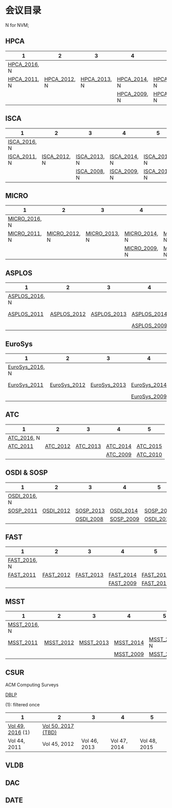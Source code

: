 # 会议目录

N for NVM;

## HPCA

| 1                                 | 2                                 | 3                                 | 4                                 | 5                                 |
| --------------------------------- | --------------------------------- | --------------------------------- | --------------------------------- | --------------------------------- |
| [HPCA_2016](HPCA/HPCA_2016.md), N |                                   |                                   |                                   |                                   |
| [HPCA_2011](HPCA/HPCA_2011.md), N | [HPCA_2012](HPCA/HPCA_2012.md), N | [HPCA_2013](HPCA/HPCA_2013.md), N | [HPCA_2014](HPCA/HPCA_2014.md), N | [HPCA_2015](HPCA/HPCA_2015.md), N |
|                                   |                                   |                                   | [HPCA_2009](HPCA/HPCA_2009.md), N | [HPCA_2010](HPCA/HPCA_2010.md), N |

## ISCA

| 1                                 | 2                                 | 3                                 | 4                                 | 5                                 |
| --------------------------------- | --------------------------------- | --------------------------------- | --------------------------------- | --------------------------------- |
| [ISCA_2016](ISCA/ISCA_2016.md), N |                                   |                                   |                                   |                                   |
| [ISCA_2011](ISCA/ISCA_2011.md), N | [ISCA_2012](ISCA/ISCA_2012.md), N | [ISCA_2013](ISCA/ISCA_2013.md), N | [ISCA_2014](ISCA/ISCA_2014.md), N | [ISCA_2015](ISCA/ISCA_2015.md), N |
|                                   |                                   | [ISCA_2008](ISCA/ISCA_2008.md), N | [ISCA_2009](ISCA/ISCA_2009.md), N | [ISCA_2010](ISCA/ISCA_2010.md), N |

## MICRO

| 1                                    | 2                                    | 3                                    | 4                                    | 5                                    |
| ------------------------------------ | ------------------------------------ | ------------------------------------ | ------------------------------------ | ------------------------------------ |
| [MICRO_2016](MICRO/MICRO_2016.md), N |                                      |                                      |                                      |                                      |
| [MICRO_2011](MICRO/MICRO_2011.md), N | [MICRO_2012](MICRO/MICRO_2012.md), N | [MICRO_2013](MICRO/MICRO_2013.md), N | [MICRO_2014](MICRO/MICRO_2014.md), N | [MICRO_2015](MICRO/MICRO_2015.md), N |
|                                      |                                      |                                      | [MICRO_2009](MICRO/MICRO_2009.md), N | [MICRO_2010](MICRO/MICRO_2010.md), N |

## ASPLOS

| 1                                       | 2                                    | 3                                    | 4                                    | 5                                       |
| --------------------------------------- | ------------------------------------ | ------------------------------------ | ------------------------------------ | --------------------------------------- |
| [ASPLOS_2016](ASPLOS/ASPLOS_2016.md), N |                                      |                                      |                                      |                                         |
| [ASPLOS_2011](ASPLOS/ASPLOS_2011.md)    | [ASPLOS_2012](ASPLOS/ASPLOS_2012.md) | [ASPLOS_2013](ASPLOS/ASPLOS_2013.md) | [ASPLOS_2014](ASPLOS/ASPLOS_2014.md) | [ASPLOS_2015](ASPLOS/ASPLOS_2015.md), N |
|                                         |                                      |                                      | [ASPLOS_2009](ASPLOS/ASPLOS_2009.md) | [ASPLOS_2010](ASPLOS/ASPLOS_2010.md)    |

## EuroSys

| 1                                        | 2                                       | 3                                       | 4                                       | 5                                        |
| ---------------------------------------- | --------------------------------------- | --------------------------------------- | --------------------------------------- | ---------------------------------------- |
| [EuroSys_2016](EuroSys/EuroSys_2016.md), N |                                         |                                         |                                         |                                          |
| [EuroSys_2011](EuroSys/EuroSys_2011.md)  | [EuroSys_2012](EuroSys/EuroSys_2012.md) | [EuroSys_2013](EuroSys/EuroSys_2013.md) | [EuroSys_2014](EuroSys/EuroSys_2014.md) | [EuroSys_2015](EuroSys/EuroSys_2015.md), N |
|                                          |                                         |                                         | [EuroSys_2009](EuroSys/EuroSys_2009.md) | [EuroSys_2010](EuroSys/EuroSys_2010.md)  |

## ATC

| 1                              | 2                           | 3                           | 4                           | 5                           |
| ------------------------------ | --------------------------- | --------------------------- | --------------------------- | --------------------------- |
| [ATC_2016](ATC/ATC_2016.md), N |                             |                             |                             |                             |
| [ATC_2011](ATC/ATC_2011.md)    | [ATC_2012](ATC/ATC_2012.md) | [ATC_2013](ATC/ATC_2013.md) | [ATC_2014](ATC/ATC_2014.md) | [ATC_2015](ATC/ATC_2015.md) |
|                                |                             |                             | [ATC_2009](ATC/ATC_2009.md) | [ATC_2010](ATC/ATC_2010.md) |

## OSDI & SOSP

| 1                                      | 2                                   | 3                                   | 4                                   | 5                                   |
| -------------------------------------- | ----------------------------------- | ----------------------------------- | ----------------------------------- | ----------------------------------- |
| [OSDI_2016](OSDI_SOSP/OSDI_2016.md), N |                                     |                                     |                                     |                                     |
| [SOSP_2011](OSDI_SOSP/SOSP_2011.md)    | [OSDI_2012](OSDI_SOSP/OSDI_2012.md) | [SOSP_2013](OSDI_SOSP/SOSP_2013.md) | [OSDI_2014](OSDI_SOSP/OSDI_2014.md) | [SOSP_2015](OSDI_SOSP/SOSP_2015.md) |
|                                        |                                     | [OSDI_2008](OSDI_SOSP/OSDI_2008.md) | [SOSP_2009](OSDI_SOSP/SOSP_2009.md) | [OSDI_2010](OSDI_SOSP/OSDI_2010.md) |

## FAST

| 1                                 | 2                              | 3                              | 4                              | 5                              |
| --------------------------------- | ------------------------------ | ------------------------------ | ------------------------------ | ------------------------------ |
| [FAST_2016](FAST/FAST_2016.md), N |                                |                                |                                |                                |
| [FAST_2011](FAST/FAST_2011.md)    | [FAST_2012](FAST/FAST_2012.md) | [FAST_2013](FAST/FAST_2013.md) | [FAST_2014](FAST/FAST_2014.md) | [FAST_2015](FAST/FAST_2015.md) |
|                                   |                                |                                | [FAST_2009](FAST/FAST_2009.md) | [FAST_2010](FAST/FAST_2010.md) |

## MSST

| 1                                 | 2                              | 3                              | 4                              | 5                                 |
| --------------------------------- | ------------------------------ | ------------------------------ | ------------------------------ | --------------------------------- |
| [MSST_2016](MSST/MSST_2016.md), N |                                |                                |                                |                                   |
| [MSST_2011](MSST/MSST_2011.md)    | [MSST_2012](MSST/MSST_2012.md) | [MSST_2013](MSST/MSST_2013.md) | [MSST_2014](MSST/MSST_2014.md) | [MSST_2015](MSST/MSST_2015.md), N |
|                                   |                                |                                | [MSST_2009](MSST/MSST_2009.md) | [MSST_2010](MSST/MSST_2010.md)    |

## CSUR

ACM Computing Surveys

[DBLP](http://dblp.uni-trier.de/db/journals/csur/index.html)

(1): filtered once

| 1                                     | 2                                       | 3            | 4            | 5            |
| ------------------------------------- | --------------------------------------- | ------------ | ------------ | ------------ |
| [Vol 49, 2016](CSUR/CSUR_2016.md) (1) | [Vol 50, 2017 (TBD)](CSUR/CSUR_2017.md) |              |              |              |
| Vol 44, 2011                          | Vol 45, 2012                            | Vol 46, 2013 | Vol 47, 2014 | Vol 48, 2015 |

## VLDB

## DAC

## DATE